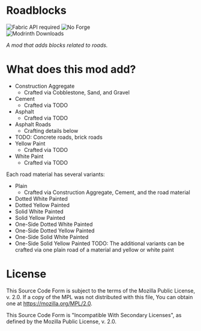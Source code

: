 # Roadblocks

![Fabric API required](https://i.imgur.com/HabVZJRm.png)
![No Forge](https://i.imgur.com/77kxz8xm.png)  
![Modrinth Downloads](https://waffle.coffee/modrinth/roadblocks/downloads?style=flat-square)

*A mod that adds blocks related to roads.*

# What does this mod add?

- Construction Aggregate
  - Crafted via Cobblestone, Sand, and Gravel
- Cement
  - Crafted via TODO
- Asphalt
  - Crafted via TODO
- Asphalt Roads
  - Crafting details below
- TODO: Concrete roads, brick roads
- Yellow Paint
  - Crafted via TODO
- White Paint
  - Crafted via TODO

Each road material has several variants:
  - Plain
    - Crafted via Construction Aggregate, Cement, and the road material
  - Dotted White Painted
  - Dotted Yellow Painted
  - Solid White Painted
  - Solid Yellow Painted
  - One-Side Dotted White Painted
  - One-Side Dotted Yellow Painted
  - One-Side Solid White Painted
  - One-Side Solid Yellow Painted
TODO: The additional variants can be crafted via one plain road of a material and yellow or white paint

# License

This Source Code Form is subject to the terms of the Mozilla Public License, v. 2.0. If a copy of the MPL was not
distributed with this file, You can obtain one at https://mozilla.org/MPL/2.0.

This Source Code Form is "Incompatible With Secondary Licenses", as defined by the Mozilla Public License, v. 2.0.
